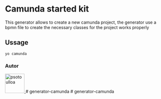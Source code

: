 # Camunda started kit
This generator allows to create a new camunda project, the generator use a bpmn file to create the necessary classes for the project works properly 

## Ussage

``` 
yo camunda
``` 


### Autor

<a href="http://www.nekst.me/" target="_blank" title="psotoulloa">
  <img src="https://github.com/psotoulloa.png?size=64" width="64" height="64" alt="psotoulloa">
</a>
# generator-camunda
# generator-camunda
